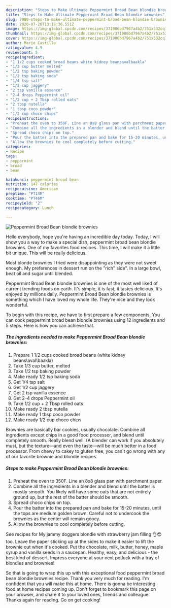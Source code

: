 ```yaml
---
description: "Steps to Make Ultimate Peppermint Broad Bean blondie brownies"
title: "Steps to Make Ultimate Peppermint Broad Bean blondie brownies"
slug: 7080-steps-to-make-ultimate-peppermint-broad-bean-blondie-brownies
date: 2020-07-20T13:18:36.551Z
image: https://img-global.cpcdn.com/recipes/371986bd7967a4b2/751x532cq70/peppermint-broad-bean-blondie-brownies-recipe-main-photo.jpg
thumbnail: https://img-global.cpcdn.com/recipes/371986bd7967a4b2/751x532cq70/peppermint-broad-bean-blondie-brownies-recipe-main-photo.jpg
cover: https://img-global.cpcdn.com/recipes/371986bd7967a4b2/751x532cq70/peppermint-broad-bean-blondie-brownies-recipe-main-photo.jpg
author: Mario Castillo
ratingvalue: 4.9
reviewcount: 5
recipeingredient:
- "1 1/2 cups cooked broad beans white kidney beansavalbaakla"
- "1/3 cup butter melted"
- "1/2 tsp baking powder"
- "1/2 tsp baking soda"
- "1/4 tsp salt"
- "1/2 cup jaggery"
- "2 tsp vanilla essence"
- "2–4 drops Peppermint oil"
- "1/2 cup + 2 Tbsp rolled oats"
- "2 tbsp nutella"
- "1 tbsp coco powder"
- "1/2 cup choco chips"
recipeinstructions:
- "Preheat the oven to 350F. Line an 8x8 glass pan with parchment paper."
- "Combine all the ingredients in a blender and blend until the batter is mostly smooth. You likely will have some oats that are not entirely ground up, but the rest of the batter should be smooth."
- "Spread choco chips on top."
- "Pour the batter into the prepared pan and bake for 15-20 minutes, until the tops are medium golden brown. Careful not to undercook the brownies as the center will remain gooey."
- "Allow the brownies to cool completely before cutting."
categories:
- Recipe
tags:
- peppermint
- broad
- bean

katakunci: peppermint broad bean 
nutrition: 147 calories
recipecuisine: American
preptime: "PT14M"
cooktime: "PT46M"
recipeyield: "2"
recipecategory: Lunch

---
```



![Peppermint Broad Bean blondie brownies](https://img-global.cpcdn.com/recipes/371986bd7967a4b2/751x532cq70/peppermint-broad-bean-blondie-brownies-recipe-main-photo.jpg)

Hello everybody, hope you're having an incredible day today. Today, I will show you a way to make a special dish, peppermint broad bean blondie brownies. One of my favorites food recipes. This time, I will make it a little bit unique. This will be really delicious.

Most blonde brownies I tried were disappointing as they were not sweet enough. My preferences in dessert run on the &#34;rich&#34; side&#34;. In a large bowl, beat oil and sugar until blended.

Peppermint Broad Bean blondie brownies is one of the most well liked of current trending foods on earth. It's simple, it is fast, it tastes delicious. It's enjoyed by millions daily. Peppermint Broad Bean blondie brownies is something which I have loved my whole life. They're nice and they look wonderful.


To begin with this recipe, we have to first prepare a few components. You can cook peppermint broad bean blondie brownies using 12 ingredients and 5 steps. Here is how you can achieve that.

<!--inarticleads1-->

##### The ingredients needed to make Peppermint Broad Bean blondie brownies:

1. Prepare 1 1/2 cups cooked broad beans (white kidney beans\aval\baakla)
1. Take 1/3 cup butter, melted
1. Take 1/2 tsp baking powder
1. Make ready 1/2 tsp baking soda
1. Get 1/4 tsp salt
1. Get 1/2 cup jaggery
1. Get 2 tsp vanilla essence
1. Get 2–4 drops Peppermint oil
1. Take 1/2 cup + 2 Tbsp rolled oats
1. Make ready 2 tbsp nutella
1. Make ready 1 tbsp coco powder
1. Make ready 1/2 cup choco chips


Brownies are basically bar cookies, usually chocolate. Combine all ingredients except chips in a good food processor, and blend until completely smooth. Really blend well. (A blender can work if you absolutely must, but the texture—and even the taste—will be much better in a food processor. From chewy to cakey to gluten free, you can&#39;t go wrong with any of our favorite brownie and blondie recipes. 

<!--inarticleads2-->

##### Steps to make Peppermint Broad Bean blondie brownies:

1. Preheat the oven to 350F. Line an 8x8 glass pan with parchment paper.
1. Combine all the ingredients in a blender and blend until the batter is mostly smooth. You likely will have some oats that are not entirely ground up, but the rest of the batter should be smooth.
1. Spread choco chips on top.
1. Pour the batter into the prepared pan and bake for 15-20 minutes, until the tops are medium golden brown. Careful not to undercook the brownies as the center will remain gooey.
1. Allow the brownies to cool completely before cutting.


See recipes for My jammy doggers blondie with strawberry jam filling 👌😍 too. Leave the paper sticking up at the sides to make it easier to lift the brownie out when it&#39;s cooked. Put the chocolate, milk, butter, honey, maple syrup and vanilla seeds in a saucepan. Healthy, easy, and delicious - the best kind of dessert. Impress everyone at your next potluck with a tray of blondies and brownies! 

So that is going to wrap this up with this exceptional food peppermint broad bean blondie brownies recipe. Thank you very much for reading. I'm confident that you will make this at home. There is gonna be interesting food at home recipes coming up. Don't forget to bookmark this page on your browser, and share it to your loved ones, friends and colleague. Thanks again for reading. Go on get cooking!
